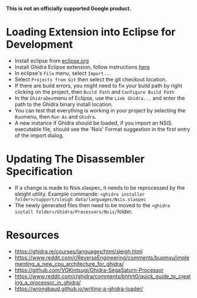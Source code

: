 **This is not an officially supported Google product.**

# Loading Extension into Eclipse for Development

* Install eclipse from [eclipse.org](https://www.eclipse.org/downloads/)
* Install Ghidra Eclipse extension, follow instructions [here](https://ghidra-sre.org/InstallationGuide.html#Extensions)
* In eclipse's `File` menu, select `Import...` 
* Select `Projects from Git` then select the git checkout location.
* If there are build errors, you might need to fix your build path by right clicking on the project, then `Build Path` and `Configure Build Path` 
* In the `GhidraDev`menu of Eclipse, use the `Link Ghidra...` and enter the path to the Ghidra binary install location.
* You can test that everything is working in your project by selecting the `Run`menu, then `Run As` and `Ghidra`.
* A new instance if Ghidra should be loaded, if you import an NSIS executable file, should see the 'Nsis' Format suggestion in the first entry of the import dialog.

# Updating The Disassembler Specification

* If a change is made to Nsis.slaspec, it needs to be reprocessed by the sleight utility. Example commande: `<ghidra installer folder>/support/sleigh data/languages/Nsis.slaspec`
* The newly generated files then need to be moved to the `<ghidra install folder>/Ghidra/Processors/Nsis/`folder.


# Resources

* https://ghidra.re/courses/languages/html/sleigh.html
* https://www.reddit.com/r/ReverseEngineering/comments/bupmxu/implementing_a_new_cpu_architecture_for_ghidra/
* https://github.com/VGKintsugi/Ghidra-SegaSaturn-Processor
* https://www.reddit.com/r/ghidra/comments/bhhrt0/quick_guide_to_creating_a_processor_in_ghidra/
* https://wrongbaud.github.io/writing-a-ghidra-loader/
